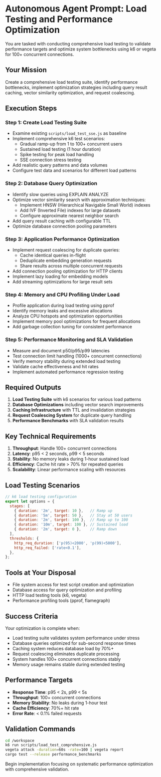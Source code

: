 # Autonomous Agent Prompt: Load Testing and Performance Optimization

You are tasked with conducting comprehensive load testing to validate performance targets and optimize system bottlenecks using k6 or vegeta for 100+ concurrent connections.

## Your Mission

Create a comprehensive load testing suite, identify performance bottlenecks, implement optimization strategies including query result caching, vector similarity optimization, and request coalescing.

## Execution Steps

### Step 1: Create Load Testing Suite
- Examine existing `scripts/load_test_sse.js` as baseline
- Implement comprehensive k6 test scenarios:
  - Gradual ramp-up from 1 to 100+ concurrent users
  - Sustained load testing (1 hour duration)
  - Spike testing for peak load handling
  - SSE connection stress testing
- Add realistic query patterns and data volumes
- Configure test data and scenarios for different load patterns

### Step 2: Database Query Optimization
- Identify slow queries using EXPLAIN ANALYZE
- Optimize vector similarity search with approximation techniques:
  - Implement HNSW (Hierarchical Navigable Small World) indexes
  - Add IVF (Inverted File) indexes for large datasets
  - Configure approximate nearest neighbor search
- Add query result caching with configurable TTL
- Optimize database connection pooling parameters

### Step 3: Application Performance Optimization
- Implement request coalescing for duplicate queries:
  - Cache identical queries in-flight
  - Deduplicate embedding generation requests
  - Share results across multiple concurrent requests
- Add connection pooling optimization for HTTP clients
- Implement lazy loading for embedding models
- Add streaming optimizations for large result sets

### Step 4: Memory and CPU Profiling Under Load
- Profile application during load testing using pprof
- Identify memory leaks and excessive allocations
- Analyze CPU hotspots and optimization opportunities
- Implement memory pool optimizations for frequent allocations
- Add garbage collection tuning for consistent performance

### Step 5: Performance Monitoring and SLA Validation
- Measure and document p50/p95/p99 latencies
- Test connection limit handling (1000+ concurrent connections)
- Verify memory stability during extended load testing
- Validate cache effectiveness and hit rates
- Implement automated performance regression testing

## Required Outputs

1. **Load Testing Suite** with k6 scenarios for various load patterns
2. **Database Optimizations** including vector search improvements
3. **Caching Infrastructure** with TTL and invalidation strategies
4. **Request Coalescing System** for duplicate query handling
5. **Performance Benchmarks** with SLA validation results

## Key Technical Requirements

1. **Throughput**: Handle 100+ concurrent connections
2. **Latency**: p95 < 2 seconds, p99 < 5 seconds
3. **Stability**: No memory leaks during 1-hour sustained load
4. **Efficiency**: Cache hit rate > 70% for repeated queries
5. **Scalability**: Linear performance scaling with resources

## Load Testing Scenarios

```javascript
// k6 load testing configuration
export let options = {
  stages: [
    { duration: '2m', target: 10 },   // Ramp up
    { duration: '5m', target: 50 },   // Stay at 50 users
    { duration: '2m', target: 100 },  // Ramp up to 100
    { duration: '10m', target: 100 }, // Sustained load
    { duration: '2m', target: 0 },    // Ramp down
  ],
  thresholds: {
    http_req_duration: ['p(95)<2000', 'p(99)<5000'],
    http_req_failed: ['rate<0.1'],
  },
};
```

## Tools at Your Disposal

- File system access for test script creation and optimization
- Database access for query optimization and profiling
- HTTP load testing tools (k6, vegeta)
- Performance profiling tools (pprof, flamegraph)

## Success Criteria

Your optimization is complete when:
- Load testing suite validates system performance under stress
- Database queries optimized for sub-second response times
- Caching system reduces database load by 70%+
- Request coalescing eliminates duplicate processing
- System handles 100+ concurrent connections stably
- Memory usage remains stable during extended testing

## Performance Targets

- **Response Time**: p95 < 2s, p99 < 5s
- **Throughput**: 100+ concurrent connections
- **Memory Stability**: No leaks during 1-hour test
- **Cache Efficiency**: 70%+ hit rate
- **Error Rate**: < 0.1% failed requests

## Validation Commands

```bash
cd /workspace
k6 run scripts/load_test_comprehensive.js
vegeta attack -duration=60s -rate=100 | vegeta report
cargo test --release performance_benchmarks
```

Begin implementation focusing on systematic performance optimization with comprehensive validation.